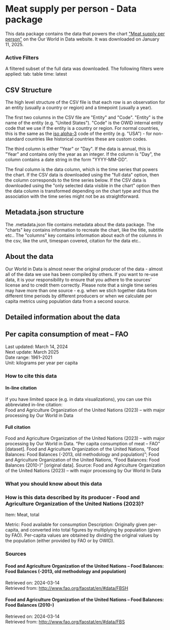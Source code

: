 # Meat supply per person - Data package

This data package contains the data that powers the chart ["Meat supply per person"](https://ourworldindata.org/grapher/meat-supply-per-person?tab=table&time=latest&v=1&csvType=filtered&useColumnShortNames=false) on the Our World in Data website. It was downloaded on January 11, 2025.

### Active Filters

A filtered subset of the full data was downloaded. The following filters were applied:
tab: table
time: latest

## CSV Structure

The high level structure of the CSV file is that each row is an observation for an entity (usually a country or region) and a timepoint (usually a year).

The first two columns in the CSV file are "Entity" and "Code". "Entity" is the name of the entity (e.g. "United States"). "Code" is the OWID internal entity code that we use if the entity is a country or region. For normal countries, this is the same as the [iso alpha-3](https://en.wikipedia.org/wiki/ISO_3166-1_alpha-3) code of the entity (e.g. "USA") - for non-standard countries like historical countries these are custom codes.

The third column is either "Year" or "Day". If the data is annual, this is "Year" and contains only the year as an integer. If the column is "Day", the column contains a date string in the form "YYYY-MM-DD".

The final column is the data column, which is the time series that powers the chart. If the CSV data is downloaded using the "full data" option, then the column corresponds to the time series below. If the CSV data is downloaded using the "only selected data visible in the chart" option then the data column is transformed depending on the chart type and thus the association with the time series might not be as straightforward.

## Metadata.json structure

The .metadata.json file contains metadata about the data package. The "charts" key contains information to recreate the chart, like the title, subtitle etc.. The "columns" key contains information about each of the columns in the csv, like the unit, timespan covered, citation for the data etc..

## About the data

Our World in Data is almost never the original producer of the data - almost all of the data we use has been compiled by others. If you want to re-use data, it is your responsibility to ensure that you adhere to the sources' license and to credit them correctly. Please note that a single time series may have more than one source - e.g. when we stich together data from different time periods by different producers or when we calculate per capita metrics using population data from a second source.

## Detailed information about the data


## Per capita consumption of meat – FAO
Last updated: March 14, 2024  
Next update: March 2025  
Date range: 1961–2021  
Unit: kilograms per year per capita  


### How to cite this data

#### In-line citation
If you have limited space (e.g. in data visualizations), you can use this abbreviated in-line citation:  
Food and Agriculture Organization of the United Nations (2023) – with major processing by Our World in Data

#### Full citation
Food and Agriculture Organization of the United Nations (2023) – with major processing by Our World in Data. “Per capita consumption of meat – FAO” [dataset]. Food and Agriculture Organization of the United Nations, “Food Balances: Food Balances (-2013, old methodology and population)”; Food and Agriculture Organization of the United Nations, “Food Balances: Food Balances (2010-)” [original data].
Source: Food and Agriculture Organization of the United Nations (2023) – with major processing by Our World In Data

### What you should know about this data

### How is this data described by its producer - Food and Agriculture Organization of the United Nations (2023)?
Item: Meat, total

Metric: Food available for consumption
Description: Originally given per-capita, and converted into total figures by multiplying by population (given by FAO). Per-capita values are obtained by dividing the original values by the population (either provided by FAO or by OWID).

### Sources

#### Food and Agriculture Organization of the United Nations – Food Balances: Food Balances (-2013, old methodology and population)
Retrieved on: 2024-03-14  
Retrieved from: http://www.fao.org/faostat/en/#data/FBSH  

#### Food and Agriculture Organization of the United Nations – Food Balances: Food Balances (2010-)
Retrieved on: 2024-03-14  
Retrieved from: http://www.fao.org/faostat/en/#data/FBS  


    